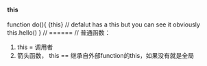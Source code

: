 #### this
function do(){
  {this} // defalut  has a this but you can see it obviously
  this.hello()
}
// ======
// 普通函数：
1. this = 调用者
2. 箭头函数， this == 继承自外部function的this，如果没有就是全局
